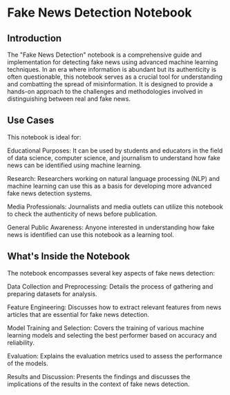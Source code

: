 # Fake News Detection Notebook

## Introduction

The "Fake News Detection" notebook is a comprehensive guide and implementation for detecting fake news using advanced machine learning techniques. In an era where information is abundant but its authenticity is often questionable, this notebook serves as a crucial tool for understanding and combatting the spread of misinformation. It is designed to provide a hands-on approach to the challenges and methodologies involved in distinguishing between real and fake news.

## Use Cases

This notebook is ideal for:

Educational Purposes: It can be used by students and educators in the field of data science, computer science, and journalism to understand how fake news can be identified using machine learning.

Research: Researchers working on natural language processing (NLP) and machine learning can use this as a basis for developing more advanced fake news detection systems.

Media Professionals: Journalists and media outlets can utilize this notebook to check the authenticity of news before publication.

General Public Awareness: Anyone interested in understanding how fake news is identified can use this notebook as a learning tool.

## What's Inside the Notebook

The notebook encompasses several key aspects of fake news detection:

Data Collection and Preprocessing: Details the process of gathering and preparing datasets for analysis.

Feature Engineering: Discusses how to extract relevant features from news articles that are essential for fake news detection.

Model Training and Selection: Covers the training of various machine learning models and selecting the best performer based on accuracy and reliability.

Evaluation: Explains the evaluation metrics used to assess the performance of the models.

Results and Discussion: Presents the findings and discusses the implications of the results in the context of fake news detection.
